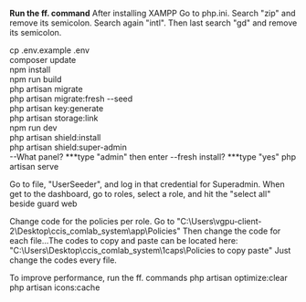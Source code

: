 <b>Run the ff. command</b>
After installing XAMPP
Go to php.ini. Search "zip" and remove its semicolon. Search again "intl". Then last search "gd" and remove its semicolon.

cp .env.example .env <br>
composer update<br>
npm install <br>
npm run build <br>
php artisan migrate <br>
php artisan migrate:fresh --seed <br>
php artisan key:generate <br>
php artisan storage:link <br>
npm run dev <br>
php artisan shield:install <br>
php artisan shield:super-admin <br>
--What panel? ***type "admin" then enter
--fresh install? ***type "yes"
php artisan serve <br>

Go to file, "UserSeeder", and log in that credential for Superadmin.
When get to the dashboard, go to roles, select a role, and hit the "select all" beside guard web

Change code for the policies per role. Go to "C:\Users\vgpu-client-2\Desktop\ccis_comlab_system\app\Policies"
Then change the code for each file...The codes to copy and paste can be located here: "C:\Users\Desktop\ccis_comlab_system\1caps\Policies to copy paste"
Just change the codes every file.

To improve performance, run the ff. commands
php artisan optimize:clear <br>
php artisan icons:cache <br>

